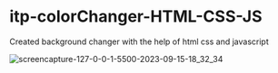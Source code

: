 # itp-colorChanger-HTML-CSS-JS
 Created background changer with the help of html css and javascript

![screencapture-127-0-0-1-5500-2023-09-15-18_32_34](https://github.com/itpmanis/itp-mastering-JavaScript/assets/95114404/cc357044-89c1-45b7-b017-f242b0bd7910)
